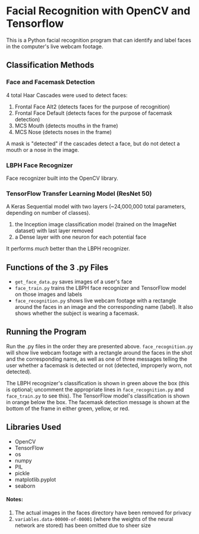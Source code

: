 # Facial Recognition with OpenCV and Tensorflow
This is a Python facial recognition program that can identify and label faces in the computer's live webcam footage. 

## Classification Methods

### Face and Facemask Detection
4 total Haar Cascades were used to detect faces:
1. Frontal Face Alt2 (detects faces for the purpose of recognition)
2. Frontal Face Default (detects faces for the purpose of facemask detection)
3. MCS Mouth (detects mouths in the frame)
4. MCS Nose (detects noses in the frame)

A mask is "detected" if the cascades detect a face, but do not detect a mouth or a nose in the image.

### LBPH Face Recognizer
Face recognizer built into the OpenCV library.

### TensorFlow Transfer Learning Model (ResNet 50)
A Keras Sequential model with two layers (~24,000,000 total parameters, depending on number of classes).
1. the Inception image classification model (trained on the ImageNet dataset) with last layer removed
2. a Dense layer with one neuron for each potential face

It performs *much* better than the LBPH recognizer.

## Functions of the 3 .py Files
* `get_face_data.py` saves images of a user's face
* `face_train.py` trains the LBPH face recognizer and TensorFlow model on those images and labels
* `face_recognition.py` shows live webcam footage with a rectangle around the faces in an image and the corresponding name (label). It also shows whether the subject is wearing a facemask.

## Running the Program
Run the .py files in the order they are presented above. `face_recognition.py` will show live webcam footage with a rectangle around the faces in the shot and the corresponding name, as well as one of three messages telling the user whether a facemask is detected or not (detected, improperly worn, not detected). 

The LBPH recognizer's classification is shown in green above the box (this is optional; uncomment the appropriate lines in `face_recognition.py` and `face_train.py` to see this). The TensorFlow model's classification is shown in orange below the box. The facemask detection message is shown at the bottom of the frame in either green, yellow, or red. 

## Libraries Used
* OpenCV
* TensorFlow
* os
* numpy
* PIL
* pickle
* matplotlib.pyplot
* seaborn

#### Notes:
1. The actual images in the faces directory have been removed for privacy
2. `variables.data-00000-of-00001` (where the weights of the neural network are stored) has been omitted due to sheer size